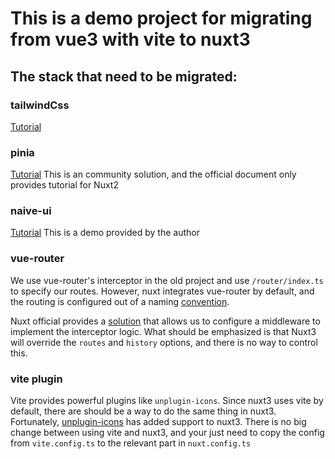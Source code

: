 # This is a demo project for migrating from vue3 with vite to nuxt3
## The stack that need to be migrated:

### tailwindCss
[Tutorial](https://www.netlify.com/blog/2021/10/29/pairing-nuxt-3-with-tailwindcss-and-supabase/)

### pinia
[Tutorial](https://codybontecou.com/nuxt3-and-pinia.html#vuex-pinia) 
This is an community solution, and the official document only provides tutorial for Nuxt2

### naive-ui
[Tutorial](https://github.com/07akioni/naive-ui-nuxt-demo) 
This is a demo provided by the author

### vue-router
We use vue-router's interceptor in the old project and use ```/router/index.ts``` to specify our routes.
However, nuxt integrates vue-router by default, and the routing is configured out of a naming [convention](https://v3.nuxtjs.org/guide/directory-structure/pages/).

Nuxt official provides a [solution](nuxtApp) that allows us to configure a middleware to implement the interceptor logic.
What should be emphasized is that Nuxt3 will override the ```routes``` and ```history``` options, and there is no way to control this.

### vite plugin
Vite provides powerful plugins like ```unplugin-icons```. Since nuxt3 uses vite by default, there are should be a way to do the same thing in nuxt3.
Fortunately, [unplugin-icons](https://github.com/antfu/unplugin-icons/issues/114) has added support to nuxt3. There is no big change between using vite and nuxt3, and your just need to copy the config from ```vite.config.ts``` to the relevant part in ```nuxt.config.ts```